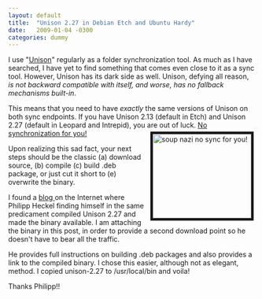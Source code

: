 ```yaml
---
layout: default
title:  "Unison 2.27 in Debian Etch and Ubuntu Hardy"
date:   2009-01-04 -0300
categories: dummy
---
```


<p>I use &quot;<a href="http://www.cis.upenn.edu/~bcpierce/unison/">Unison</a>&quot; regularly as a folder synchronization tool. As much as I have searched, I have yet to find something that comes even close to it as a sync tool. However, Unison has its dark side as well. Unison, defying all reason, <em>is not backward compatible with itself, and worse, has no fallback mechanisms built-in</em>.</p><p>This means that you need to have<em> exactly</em> the same versions of Unison on both sync endpoints. If you have Unison 2.13 (default in Etch) and Unison 2.27 (default in Leopard and Intrepid), you are out of luck. <a href="http://en.wikipedia.org/wiki/Soup_Nazi">No synchronization for you!</a> <img hspace="5" height="171" width="200" vspace="5" border="5" align="right" alt="soup nazi no sync for you!" src="https://pyxis.nymag.com/v1/imgs/fb2/1db/5714f3f314a3c8ce1795a858033729baa1-06-soup-nazi.2x.rsquare.w330.jpg" /></p><p>Upon realizing this sad fact, your next steps should be the classic (a) download source, (b) compile (c) build .deb package, or just cut it short to (e) overwrite the binary.</p><p>I found a <a href="http://blog.philippheckel.com/2008/05/16/unison-2-27-57-on-debian-etch-and-ubuntu-hardy/">blog </a>on the Internet where Philipp Heckel finding himself in the same predicament compiled Unison 2.27 and made the binary available. I am attaching the binary in this post, in order to provide a second download point so he doesn't have to bear all the traffic.</p><p>He provides full instructions on building .deb packages and also provides a link to the compiled binary. I chose this easier, although not as elegant, method. I copied unison-2.27 to /usr/local/bin and voila!</p><p>Thanks Philipp!!</p>
